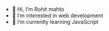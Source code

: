 - 👋 Hi, I’m Rohit mahto
- 👀 I’m interested in web development
- 🌱 I’m currently learning JavaScript
